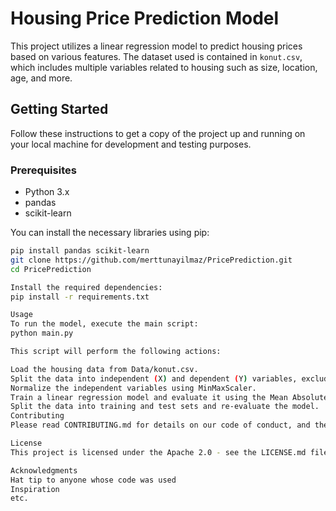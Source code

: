 # Housing Price Prediction Model

This project utilizes a linear regression model to predict housing prices based on various features. The dataset used is contained in `konut.csv`, which includes multiple variables related to housing such as size, location, age, and more.

## Getting Started

Follow these instructions to get a copy of the project up and running on your local machine for development and testing purposes.

### Prerequisites

- Python 3.x
- pandas
- scikit-learn

You can install the necessary libraries using pip:

```bash
pip install pandas scikit-learn
git clone https://github.com/merttunayilmaz/PricePrediction.git
cd PricePrediction

Install the required dependencies:
pip install -r requirements.txt

Usage
To run the model, execute the main script:
python main.py

This script will perform the following actions:

Load the housing data from Data/konut.csv.
Split the data into independent (X) and dependent (Y) variables, excluding 'Price' and 'Port_no' from X.
Normalize the independent variables using MinMaxScaler.
Train a linear regression model and evaluate it using the Mean Absolute Error (MAE) metric.
Split the data into training and test sets and re-evaluate the model.
Contributing
Please read CONTRIBUTING.md for details on our code of conduct, and the process for submitting pull requests to us.

License
This project is licensed under the Apache 2.0 - see the LICENSE.md file for details.

Acknowledgments
Hat tip to anyone whose code was used
Inspiration
etc.


